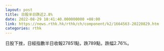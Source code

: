 ```yaml
---
layout: post
title: 日股半日跌近2.8%
date: 2022-08-29 10:41:40.000000000 +08:00
link: https://news.rthk.hk/rthk/ch/component/k2/1664563-20220829.htm
categories: rthk
---
```


日股下挫，日經指數半日收報27851點，跌789點，跌幅2.76%。
